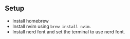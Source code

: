 ## Setup
- Install homebrew
- Install nvim using `brew install nvim`.
- Install nerd font and set the terminal to use nerd font.
